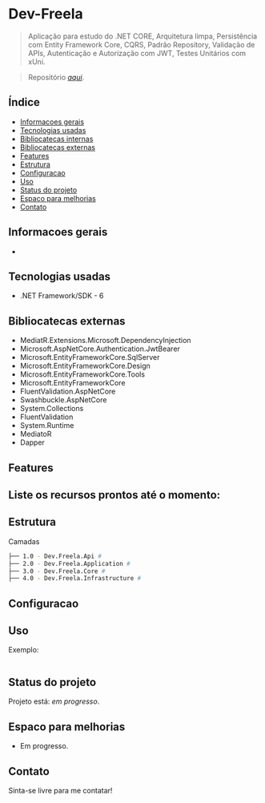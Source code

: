 # Dev-Freela
> Aplicação para estudo do .NET CORE, Arquitetura limpa, 
> Persistência com Entity Framework Core, CQRS, Padrão Repository,
> Validação de APIs, Autenticação e Autorização com JWT,
> Testes Unitários com xUni.

> Repositório [_aqui_]().

## Índice
* [Informacoes gerais](#informacoes-gerais)
* [Tecnologias usadas](#tecnologias-usadas)
* [Bibliocatecas internas](#bibliotecas-internas)
* [Bibliocatecas externas](#bibliotecas-externas)
* [Features](#features)
* [Estrutura](#estrutura)
* [Configuracao](#configuracao)
* [Uso](#uso)
* [Status do projeto](#status-do-projeto)
* [Espaco para melhorias](#espaco-para-melhorias)
* [Contato](#contato)

## Informacoes gerais
- 

## Tecnologias usadas
- .NET Framework/SDK - 6

## Bibliocatecas externas
- MediatR.Extensions.Microsoft.DependencyInjection 
- Microsoft.AspNetCore.Authentication.JwtBearer 
- Microsoft.EntityFrameworkCore.SqlServer
- Microsoft.EntityFrameworkCore.Design
- Microsoft.EntityFrameworkCore.Tools
- Microsoft.EntityFrameworkCore
- FluentValidation.AspNetCore
- Swashbuckle.AspNetCore
- System.Collections
- FluentValidation
- System.Runtime
- MediatoR
- Dapper


## Features
Liste os recursos prontos até o momento:
- 

## Estrutura

Camadas
```sh
├── 1.0 - Dev.Freela.Api # 
├── 2.0 - Dev.Freela.Application # 
├── 3.0 - Dev.Freela.Core #
├── 4.0 - Dev.Freela.Infrastructure #
```

## Configuracao 

## Uso

Exemplo: 
```sh

```

## Status do projeto
Projeto está: _em progresso_.

## Espaco para melhorias
- Em progresso.

## Contato
Sinta-se livre para me contatar!
